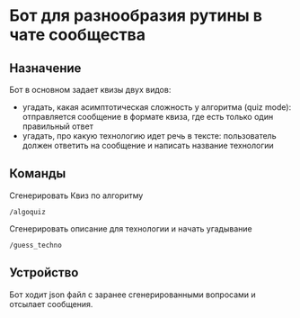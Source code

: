 # Бот для разнообразия рутины в чате сообщества

## Назначение

Бот в основном задает квизы двух видов:

 - угадать, какая асимптотическая сложность у алгоритма (quiz mode): отправляется сообщение в формате квиза, где есть только один правильный ответ
 - угадать, про какую технологию идет речь в тексте: пользователь должен ответить на сообщение и написать название технологии

## Команды

Сгенерировать Квиз по алгоритму
```
/algoquiz
```

Сгенерировать описание для технологии и начать угадывание
```
/guess_techno
```

## Устройство

Бот ходит json файл с заранее сгенерированными вопросами и отсылает сообщения.